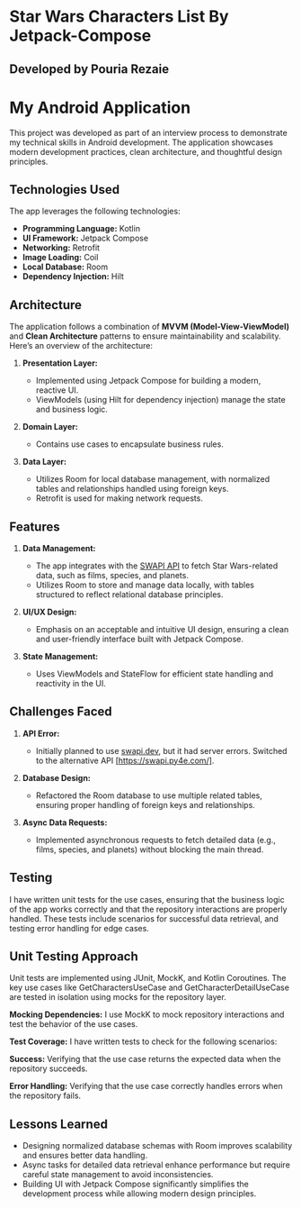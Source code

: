 # Star Wars Characters List By Jetpack-Compose

## Developed by Pouria Rezaie

# My Android Application

This project was developed as part of an interview process to demonstrate my technical skills in Android development. The application showcases modern development practices, clean architecture, and thoughtful design principles.

## Technologies Used

The app leverages the following technologies:

- **Programming Language:** Kotlin
- **UI Framework:** Jetpack Compose
- **Networking:** Retrofit
- **Image Loading:** Coil
- **Local Database:** Room
- **Dependency Injection:** Hilt

## Architecture

The application follows a combination of **MVVM (Model-View-ViewModel)** and **Clean Architecture** patterns to ensure maintainability and scalability. Here’s an overview of the architecture:

1. **Presentation Layer:**
    - Implemented using Jetpack Compose for building a modern, reactive UI.
    - ViewModels (using Hilt for dependency injection) manage the state and business logic.

2. **Domain Layer:**
    - Contains use cases to encapsulate business rules.

3. **Data Layer:**
    - Utilizes Room for local database management, with normalized tables and relationships handled using foreign keys.
    - Retrofit is used for making network requests.

## Features

1. **Data Management:**
    - The app integrates with the [SWAPI API](https://swapi.py4e.com/) to fetch Star Wars-related data, such as films, species, and planets.
    - Utilizes Room to store and manage data locally, with tables structured to reflect relational database principles.

2. **UI/UX Design:**
    - Emphasis on an acceptable and intuitive UI design, ensuring a clean and user-friendly interface built with Jetpack Compose.

3. **State Management:**
    - Uses ViewModels and StateFlow for efficient state handling and reactivity in the UI.

## Challenges Faced

1. **API Error:**
    - Initially planned to use [swapi.dev](https://swapi.dev), but it had server errors. Switched to the alternative API [https://swapi.py4e.com/].

2. **Database Design:**
    - Refactored the Room database to use multiple related tables, ensuring proper handling of foreign keys and relationships.

3. **Async Data Requests:**
    - Implemented asynchronous requests to fetch detailed data (e.g., films, species, and planets) without blocking the main thread.

## Testing
I have written unit tests for the use cases, ensuring that the business logic of the app works correctly and that the repository interactions are properly handled. These tests include scenarios for successful data retrieval, and testing error handling for edge cases.

## Unit Testing Approach
Unit tests are implemented using JUnit, MockK, and Kotlin Coroutines. The key use cases like GetCharactersUseCase and GetCharacterDetailUseCase are tested in isolation using mocks for the repository layer.

**Mocking Dependencies:** I use MockK to mock repository interactions and test the behavior of the use cases.

**Test Coverage:** I have written tests to check for the following scenarios:

**Success:** Verifying that the use case returns the expected data when the repository succeeds.

**Error Handling:** Verifying that the use case correctly handles errors when the repository fails.

## Lessons Learned

- Designing normalized database schemas with Room improves scalability and ensures better data handling.
- Async tasks for detailed data retrieval enhance performance but require careful state management to avoid inconsistencies.
- Building UI with Jetpack Compose significantly simplifies the development process while allowing modern design principles.




